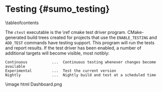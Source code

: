 Testing    {#sumo_testing}
=======

\tableofcontents

The `ctest` executable is the \ref cmake test driver program. CMake-generated
build trees created for projects that use the `ENABLE_TESTING` and `ADD_TEST`
commands have testing support. This program will run the tests and report
results. If the test driver has been enabled, a number of additional targets
will become visible, most notibly:

    Continuous           ...  Continuous testing whenever changes become available
    Experimental         ...  Test the current version
    Nightly              ...  Nightly build and test at a scheduled time

\image html Dashboard.png
